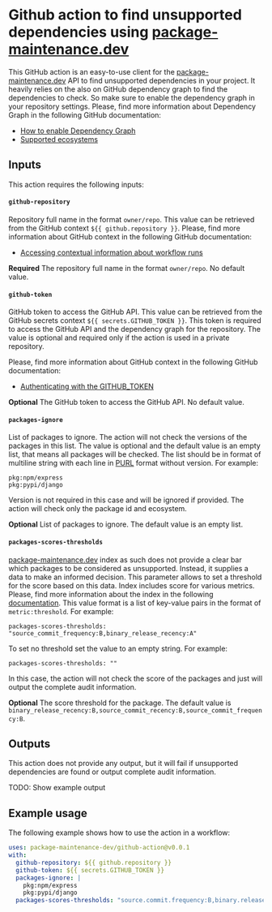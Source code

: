 # Github action to find unsupported dependencies using [package-maintenance.dev](https://package-maintenance.dev)

This GitHub action is an easy-to-use client for the [package-maintenance.dev](https://package-maintenance.dev) API
to find unsupported dependencies in your project. It heavily relies on the also on GitHub dependency graph to find
the dependencies to check. So make sure to enable the dependency graph in your repository settings.
Please, find more information about Dependency Graph in the following GitHub documentation:

- [How to enable Dependency Graph](https://docs.github.com/en/code-security/supply-chain-security/understanding-your-software-supply-chain/configuring-the-dependency-graph)
- [Supported ecosystems](https://docs.github.com/en/code-security/supply-chain-security/understanding-your-software-supply-chain/dependency-graph-supported-package-ecosystems)

## Inputs

This action requires the following inputs:

#### `github-repository`

Repository full name in the format `owner/repo`. This value can be retrieved from the GitHub context
`${{ github.repository }}`.
Please, find more information about GitHub context in the following GitHub documentation:

- [Accessing contextual information about workflow runs](https://docs.github.com/en/actions/writing-workflows/choosing-what-your-workflow-does/accessing-contextual-information-about-workflow-runs#github-context)

**Required** The repository full name in the format `owner/repo`. No default value.

#### `github-token`

GitHub token to access the GitHub API. This value can be retrieved from the GitHub secrets context
`${{ secrets.GITHUB_TOKEN }}`.
This token is required to access the GitHub API and the dependency graph for the repository. The value is optional and
required only if the action is used in a private repository.

Please, find more information about GitHub context in the following GitHub documentation:

- [Authenticating with the GITHUB_TOKEN](https://docs.github.com/en/actions/reference/authentication-in-a-workflow#about-the-github_token-secret)

**Optional** The GitHub token to access the GitHub API. No default value.

#### `packages-ignore`

List of packages to ignore. The action will not check the versions of the packages in this list. The value is optional
and the default value is an empty list, that means all packages will be checked.
The list should be in format of multiline string with each line in [PURL](https://github.com/package-url/purl-spec) format without version. For example:

```
pkg:npm/express
pkg:pypi/django
```

Version is not required in this case and will be ignored if provided. The action will check only the package id and
ecosystem.

**Optional** List of packages to ignore. The default value is an empty list.

#### `packages-scores-thresholds`

[package-maintenance.dev](https://package-maintenance.dev) index as such does not provide a clear bar which packages to
be considered as unsupported. Instead, it supplies a data to make an informed decision.
This parameter allows to set a threshold for the score based on this data. Index includes score for various metrics.
Please, find more information about the index in the
following [documentation](https://package-maintenance.dev/docs/index).
This value format is a list of key-value pairs in the format of `metric:threshold`. For example:

```
packages-scores-thresholds: "source_commit_frequency:B,binary_release_recency:A"
```

To set no threshold set the value to an empty string. For example:

```
packages-scores-thresholds: ""
```
In this case, the action will not check the score of the packages and just will output the complete audit information.

**Optional** The score threshold for the package. The default value is `binary_release_recency:B,source_commit_recency:B,source_commit_frequency:B`.

## Outputs

This action does not provide any output, but it will fail if unsupported dependencies are found or output complete audit
information.

TODO: Show example output

## Example usage

The following example shows how to use the action in a workflow:

```yaml
uses: package-maintenance-dev/github-action@v0.0.1
with:
  github-repository: ${{ github.repository }}
  github-token: ${{ secrets.GITHUB_TOKEN }}
  packages-ignore: |
    pkg:npm/express
    pkg:pypi/django
  packages-scores-thresholds: "source.commit.frequency:B,binary.release.recency:A"
```
